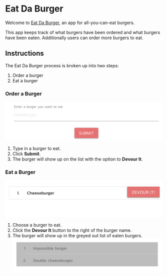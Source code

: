 # Eat Da Burger

Welcome to [Eat Da Burger](https://fast-inlet-22337.herokuapp.com/), an app for all-you-can-eat burgers.

This app keeps track of what burgers have been ordered and what burgers have been eaten. Additionally users can order more burgers to eat.

## Instructions

The Eat Da Burger process is broken up into two steps:

1. Order a burger
2. Eat a burger

### Order a Burger

![Order a burger](public/assets/img/burger-order.PNG)

1. Type in a burger to eat.
2. Click **Submit**.
3. The burger will show up on the list with the option to **Devour It**.

### Eat a Burger

![Eat a burger](public/assets/img/burger-devour.PNG)

1. Choose a burger to eat.
2. Click the **Devour It** button to the right of the burger name.
3. The burger will show up in the greyed out list of eaten burgers. ![Finished burgers](public/assets/img/burger-finished.PNG)